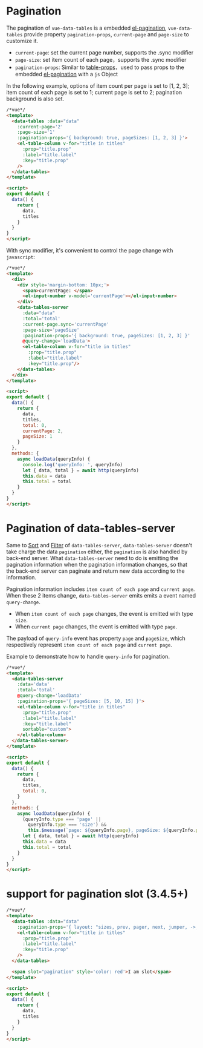 # Pagination

The pagination of `vue-data-tables` is a embedded [el-pagination](http://element.eleme.io/#/en-US/component/pagination), `vue-data-tables` provide property `pagination-props`, `current-page` and `page-size` to customize it.

* `current-page`: set the current page number, supports the .sync modifier
* `page-size`: set item count of each page，supports the .sync modifier
* `pagination-props`: Similar to [table-props](en-us/basic.md?id=pass-props-to-the-embedded-el-table)，used to pass props to the embedded [el-pagination](http://element.eleme.io/#/en-US/component/pagination) with a `js` Object

In the following example, options of item count per page is set to [1, 2, 3]; item count of each page is set to 1; current page is set to 2; pagination background is also set.

```html
/*vue*/
<template>
  <data-tables :data="data"
    :current-page='2'
    :page-size='1'
    :pagination-props='{ background: true, pageSizes: [1, 2, 3] }'>
    <el-table-column v-for="title in titles"
      :prop="title.prop"
      :label="title.label"
      :key="title.prop"
    />
  </data-tables>
</template>

<script>
export default {
  data() {
    return {
      data,
      titles
    }
  }
}
</script>
```

With sync modifier, it's convenient to control the page change with `javascript`:

```html
/*vue*/
<template>
  <div>
    <div style='margin-bottom: 10px;'>
      <span>currentPage: </span>
      <el-input-number v-model='currentPage'></el-input-number>
    </div>
    <data-tables-server
      :data="data"
      :total='total'
      :current-page.sync='currentPage'
      :page-size='pageSize'
      :pagination-props='{ background: true, pageSizes: [1, 2, 3] }'
      @query-change='loadData'>
      <el-table-column v-for="title in titles"
        :prop="title.prop"
        :label="title.label"
        :key="title.prop"/>
    </data-tables>
  </div>
</template>

<script>
export default {
  data() {
    return {
      data,
      titles,
      total: 0,
      currentPage: 2,
      pageSize: 1
    }
  },
  methods: {
    async loadData(queryInfo) {
      console.log('queryInfo: ', queryInfo)
      let { data, total } = await http(queryInfo)
      this.data = data
      this.total = total
    }
  }
}
</script>
```

# Pagination of data-tables-server

Same to [Sort](en-us/sort?id=sort-of-data-tables-server) and [Filter](en-us/filter?id=filter-of-data-tables-server) of `data-tables-server`, `data-tables-server` doesn't take charge the data `pagination` either, the `pagination` is also handled by back-end server. What `data-tables-server` need to do is emitting the pagination information when the pagination information changes, so that the back-end server can paginate and return new data according to the information.

Pagination information includes `item count of each page` and `current page`. When these 2 items change, `data-tables-server` emits emits a event named `query-change`.

* When `item count of each page` changes, the event is emitted with type `size`.
* When `current page` changes, the event is emitted with type `page`.

The payload of `query-info` event has property `page` and `pageSize`, which respectively represent `item count of each page` and `current page`.

Example to demonstrate how to handle `query-info` for pagination.

```html
/*vue*/
<template>
  <data-tables-server
    :data='data'
    :total='total'
    @query-change='loadData'
    :pagination-props='{ pageSizes: [5, 10, 15] }'>
    <el-table-column v-for="title in titles"
      :prop="title.prop"
      :label="title.label"
      :key="title.label"
      sortable="custom">
    </el-table-column>
  </data-tables-server>
</template>

<script>
export default {
  data() {
    return {
      data,
      titles,
      total: 0,
    }
  },
  methods: {
    async loadData(queryInfo) {
      (queryInfo.type === 'page' ||
        queryInfo.type === 'size') &&
        this.$message(`page: ${queryInfo.page}, pageSize: ${queryInfo.pageSize}`)
      let { data, total } = await http(queryInfo)
      this.data = data
      this.total = total
    }
  }
}
</script>
```

# support for pagination slot (3.4.5+)

```html
/*vue*/
<template>
  <data-tables :data="data"
    :pagination-props='{ layout: "sizes, prev, pager, next, jumper, ->, total, slot" }'>
    <el-table-column v-for="title in titles"
      :prop="title.prop"
      :label="title.label"
      :key="title.prop"
    />
  </data-tables>

  <span slot="pagination" style='color: red'>I am slot</span>
</template>

<script>
export default {
  data() {
    return {
      data,
      titles
    }
  }
}
</script>
```